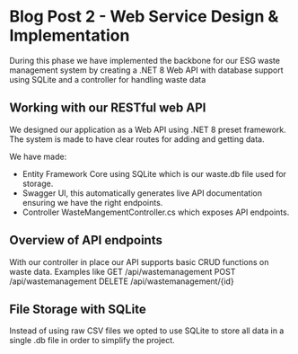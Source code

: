 # Blog Post 2 - Web Service Design & Implementation
During this phase we have implemented the backbone for our ESG waste management system by creating a .NET 8 Web API with database support using SQLite and a controller for handling waste data

## Working with our RESTful web API
We designed our application as a Web API using .NET 8 preset framework. The system is made to have clear routes for adding and getting data.

We have made:
- Entity Framework Core using SQLite which is our waste.db file used for storage.
- Swagger UI, this automatically generates live API documentation ensuring we have the right endpoints.
- Controller WasteMangementController.cs which exposes API endpoints.

## Overview of API endpoints
With our controller in place our API supports basic CRUD functions on waste data.
Examples like 
GET /api/wastemanagement
POST /api/wastemanagement
DELETE /api/wastemanagement/{id}

## File Storage with SQLite
Instead of using raw CSV files we opted to use SQLite to store all data in a single .db file in order to simplify the project.
